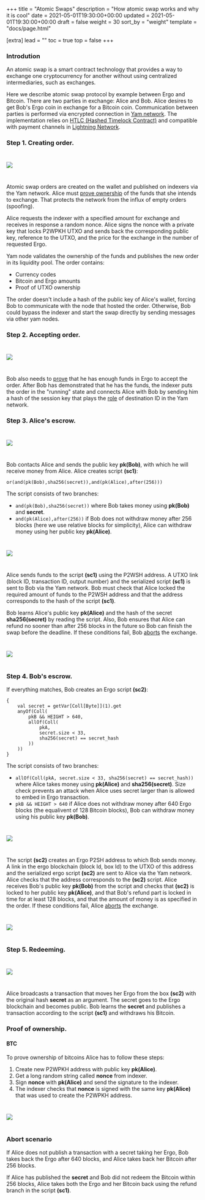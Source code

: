 +++
title = "Atomic Swaps"
description = "How atomic swap works and why it is cool"
date = 2021-05-01T19:30:00+00:00
updated = 2021-05-01T19:30:00+00:00
draft = false
weight = 30
sort_by = "weight"
template = "docs/page.html"

[extra]
lead = ""
toc = true
top = false
+++


### Introdution
An atomic swap is a smart contract technology that provides a way to exchange one cryptocurrency for another without using centralized intermediaries, such as exchanges.

Here we describe atomic swap protocol by example between Ergo and Bitcoin. There are two parties in exchange: Alice and Bob. Alice desires to get Bob's Ergo coin in exchange for a Bitcoin coin. Communication between parties is performed via encrypted connection in [Yam network](/docs/design/backend/#yam-network). The implementation relies on [HTLC (Hashed Timelock Contract)](https://www.investopedia.com/terms/h/hashed-timelock-contract.asp) and compatible with payment channels in [Lightning Network](https://lightning.network/lightning-network-paper.pdf).


### Step 1. Creating order.

<div class="row justify-content-center" style="margin-bottom:40px;margin-top:40px;">
    <img src="/docs/atomic/creating_order.svg">
</div>

Atomic swap orders are created on the wallet and published on indexers via the Yam network. Alice must [prove ownership](#appendix-a-p2wsh-ownership) of the funds that she intends to exchange. That protects the network from the influx of empty orders (spoofing).

Alice requests the indexer with a specified amount for exchange and receives in response a random nonce. Alice signs the nonce with a private key that locks P2WPKH UTXO and sends back the corresponding public key, reference to the UTXO, and the price for the exchange in the number of requested Ergo.

Yam node validates the ownership of the funds and publishes the new order in its liquidity pool. The order contains:
- Currency codes
- Bitcoin and Ergo amounts
- Proof of UTXO ownership

The order doesn't include a hash of the public key of Alice's wallet, forcing Bob to communicate with the node that hosted the order. Otherwise, Bob could bypass the indexer and start the swap directly by sending messages via other yam nodes.

### Step 2. Accepting order.

<div class="row justify-content-center" style="margin-bottom:40px;margin-top:40px;">
    <img src="/docs/atomic/accepting_order.svg">
</div>

Bob also needs to [prove](#appendix-a-p2wsh-ownership) that he has enough funds in Ergo to accept the order. After Bob has demonstrated that he has the funds, the indexer puts the order in the "running" state and connects Alice with Bob by sending him a hash of the session key that plays the [role](/docs/design/backend/#routing) of destination ID in the Yam network.

### Step 3. Alice's escrow.

<div class="row justify-content-center" style="margin-bottom:40px;margin-top:40px;">
<img src="/docs/atomic/yam_order.svg">
</div>

Bob contacts Alice and sends the public key **pk(Bob)**, with which he will receive money from Alice. Alice creates script **(sc1)**:
```
or(and(pk(Bob),sha256(secret)),and(pk(Alice),after(256)))
```
The script consists of two branches:
- `and(pk(Bob),sha256(secret))` where Bob takes money using **pk(Bob)** and **secret**.
- `and(pk(Alice),after(256))`   if Bob does not withdraw money after 256 blocks (here we use relative blocks for simplicity), Alice can withdraw money using her public key **pk(Alice)**.

<div class="row justify-content-center" style="margin-bottom:40px;margin-top:40px;">
<img src="/docs/atomic/script1.svg">
</div>

Alice sends funds to the script **(sc1)** using the P2WSH address. A UTXO link (block ID, transaction ID, output number) and the serialized script **(sc1)** is sent to Bob via the Yam network. Bob must check that Alice locked the required amount of funds to the P2WSH address and that the address corresponds to the hash of the script **(sc1)**.

Bob learns Alice's public key **pk(Alice)** and the hash of the secret **sha256(secret)** by reading the script. Also, Bob ensures that Alice can refund no sooner than after 256 blocks in the future so Bob can finish the swap before the deadline. If these conditions fail, Bob [aborts](/docs/atomic-swap/atomic/#abort-scenario) the exchange.

<div class="row justify-content-center" style="margin-bottom:40px;margin-top:40px;">
<img src="/docs/atomic/yam_script1.svg">
</div>

### Step 4. Bob's escrow.
If everything matches, Bob creates an Ergo script **(sc2)**:

```
{
    val secret = getVar[Coll[Byte]](1).get
    anyOf(Coll(
        pkB && HEIGHT > 640,
        allOf(Coll(
            pkA,
            secret.size < 33,
            sha256(secret) == secret_hash
        ))
    ))
}
```
The script consists of two branches:
- `allOf(Coll(pkA, secret.size < 33, sha256(secret) == secret_hash))` where Alice takes money using **pk(Alice)** and **sha256(secret)**. Size check prevents an attack when Alice uses secret larger than is allowed to embed in Ergo transaction.
- `pkB && HEIGHT > 640` if Alice does not withdraw money after 640 Ergo blocks (the equalivent of 128 Bitcoin blocks), Bob can withdraw money using his public key **pk(Bob)**.

<div class="row justify-content-center" style="margin-bottom:40px;margin-top:40px;">
<img src="/docs/atomic/script2.svg">
</div>

The script **(sc2)** creates an Ergo P2SH address to which Bob sends money. A link in the ergo blockchain (block Id, box Id) to the UTXO of this address and the serialized ergo script **(sc2)** are sent to Alice via the Yam network. Alice checks that the address corresponds to the **(sc2)** script. Alice receives Bob's public key **pk(Bob)** from the script and checks that **(sc2)** is locked to her public key **pk(Alice)**, and that Bob's refund part is locked in time for at least 128 blocks, and that the amount of money is as specified in the order. If these conditions fail, Alice [aborts](/docs/atomic-swap/atomic/#abort-scenario) the exchange.

<div class="row justify-content-center" style="margin-bottom:40px;margin-top:40px;">
<img src="/docs/atomic/yam_script2.svg">
</div>

### Step 5. Redeeming.

<div class="row justify-content-center" style="margin-bottom:40px;margin-top:40px;">
<img src="/docs/atomic/atomic_map.svg">
</div>

Alice broadcasts a transaction that moves her Ergo from the box **(sc2)** with the original hash **secret** as an argument. The secret goes to the Ergo blockchain and becomes public. Bob learns the **secret** and publishes a transaction according to the script **(sc1)** and withdraws his Bitcoin.

### Proof of ownership.

#### BTC

To prove ownership of bitcoins Alice has to follow these steps:
1. Create new P2WPKH address with public key **pk(Alice)**.
2. Get a long random string called **nonce** from indexer.
3. Sign **nonce** with **pk(Alice)** and send the signature to the indexer.
4. The indexer checks that **nonce** is signed with the same key **pk(Alice)** that was used to create the P2WPKH address.

<div class="row justify-content-center" style="margin-bottom:40px;margin-top:40px;">
<img src="/docs/atomic/checkownership.svg">
</div>

### Abort scenario

If Alice does not publish a transaction with a secret taking her Ergo, Bob takes back the Ergo after 640 blocks, and Alice takes back her Bitcoin after 256 blocks.

If Alice has published the **secret** and Bob did not redeem the Bitcoin within 256 blocks, Alice takes both the Ergo and her Bitcoin back using the refund branch in the script **(sc1)**.
